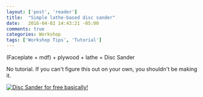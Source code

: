 ```yaml
---
layout: ['post', 'reader']
title:  "Simple lathe-based disc sander"
date:   2016-04-02 14:43:21 -05:00
comments: true
categories: Workshop
tags: ['Workshop Tips', 'Tutorial']
---
```

 (Faceplate + mdf) + plywood + lathe = Disc Sander
 
 No tutorial. If you can't figure this out on your own, you shouldn't be making it.
 
 [![Disc Sander for free basically!](/assets/DiscSander/Thumbnails/IMG_7013.jpg)](/assets/DiscSander/IMG_7013.jpg)